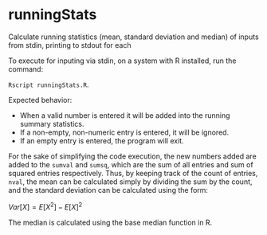 # runningStats
Calculate running statistics (mean, standard deviation and median) of inputs from stdin, printing to stdout for each


To execute for inputing via stdin, on a system with R installed, run the command:

`Rscript runningStats.R`.

Expected behavior:
- When a valid number is entered it will be added into the running summary statistics.
- If a non-empty, non-numeric entry is entered, it will be ignored.
- If an empty entry is entered, the program will exit.

For the sake of simplifying the code execution, the new numbers added are added to the `sumval` and `sumsq`, which are the sum of all entries and sum of squared entries respectively. Thus, by keeping track of the count of entries, `nval`, the mean can be calculated simply by dividing the sum by the count, and the standard deviation can be calculated using the form:

$Var[X] = E[X^2] - E[X]^2$

The median is calculated using the base median function in R.